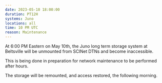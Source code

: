 ```yaml
---
date: 2023-05-10 18:00:00
duration: PT12H
systems: Juno
locations: all
time: 10 PM UTC
reason: Maintenance
---
```


At 6:00 PM Eastern on May 10th, the Juno long term storage system at Beltsville will be unmounted from SCINet DTNs and become inaccessible.

This is being done in preparation for network maintenance to be performed after hours.


The storage will be remounted, and access restored, the following morning.
